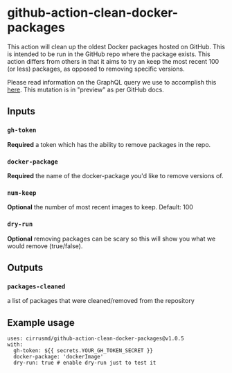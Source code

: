 # github-action-clean-docker-packages

This action will clean up the oldest Docker packages hosted on GitHub.  This is intended to be run in the GitHub repo 
where the package exists. This action differs from others in that it aims to try an keep the most recent 100 (or less)
packages, as opposed to removing specific versions. 

Please read information on the GraphQL query we use to accomplish this 
[here](https://docs.github.com/en/free-pro-team@latest/graphql/reference/mutations#deletepackageversion). This 
mutation is in "preview" as per GitHub docs. 

## Inputs

### `gh-token`

**Required** a token which has the ability to remove packages in the repo.

### `docker-package`

**Required** the name of the docker-package you'd like to remove versions of.

### `num-keep`

**Optional** the number of most recent images to keep. Default: 100 

### `dry-run`

**Optional** removing packages can be scary so this will show you what we would remove (true/false). 

## Outputs

### `packages-cleaned`

a list of packages that were cleaned/removed from the repository

## Example usage

```
uses: cirrusmd/github-action-clean-docker-packages@v1.0.5
with:
  gh-token: ${{ secrets.YOUR_GH_TOKEN_SECRET }}
  docker-package: 'dockerImage'
  dry-run: true # enable dry-run just to test it 
```
  
